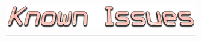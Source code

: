 <h4 id="main" align="center">
    <img src="images/Known-Issues.png" alt="main" align="center">
</h4>

___

<strong>
<h3 align="center">

</h3>
<strong>